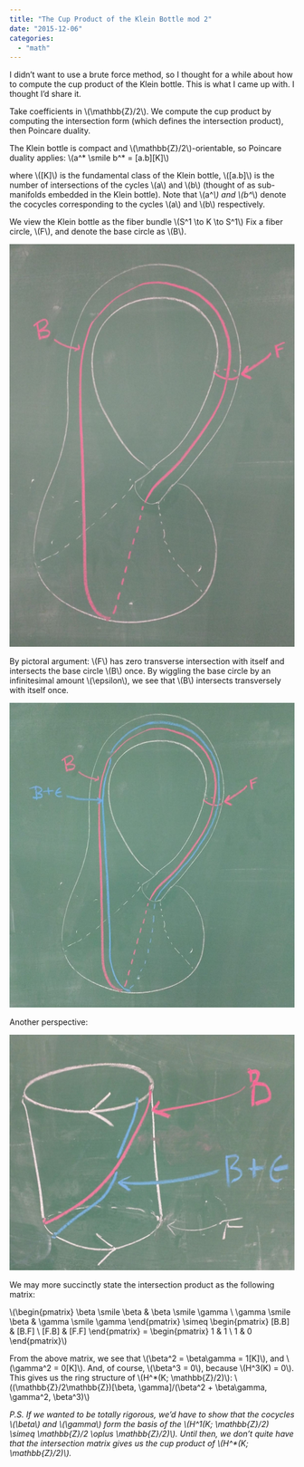 ```yaml
---
title: "The Cup Product of the Klein Bottle mod 2"
date: "2015-12-06"
categories: 
  - "math"
---
```


I didn’t want to use a brute force method, so I thought for a while about how to compute the cup product of the Klein bottle. This is what I came up with. I thought I’d share it.

Take coefficients in \\(\mathbb{Z}/2\\). We compute the cup product by computing the intersection form (which defines the intersection product), then Poincare duality.

The Klein bottle is compact and \\(\mathbb{Z}/2\\)-orientable, so Poincare duality applies: \\\(a^* \smile b^* = [a.b][K]\\\)

where \\([K]\\) is the fundamental class of the Klein bottle, \\([a.b]\\) is the number of intersections of the cycles \\(a\\) and \\(b\\) (thought of as sub-manifolds embedded in the Klein bottle). Note that \\(a^*\\) and \\(b^*\\) denote the cocycles corresponding to the cycles \\(a\\) and \\(b\\) respectively.

We view the Klein bottle as the fiber bundle \\\(S^1 \to K \to S^1\\\) Fix a fiber circle, \\(F\\), and denote the base circle as \\(B\\).

[![Bildschirmfoto 2015-12-05 um 11.30.39 nachm.](/images/wp-content/uploads/2015/12/Bildschirmfoto-2015-12-05-um-11.30.39-nachm..png)](/images/wp-content/uploads/2015/12/Bildschirmfoto-2015-12-05-um-11.30.39-nachm..png)

By pictoral argument: \\(F\\) has zero transverse intersection with itself and intersects the base circle \\(B\\) once. By wiggling the base circle by an infinitesimal amount \\(\epsilon\\), we see that \\(B\\) intersects transversely with itself once.

[![12357042_10206886886803333_1012793434986428670_o](/images/wp-content/uploads/2015/12/12357042_10206886886803333_1012793434986428670_o.jpg)](/images/wp-content/uploads/2015/12/12357042_10206886886803333_1012793434986428670_o.jpg)

Another perspective:

![Bildschirmfoto 2015-12-05 um 11.30.22 nachm.](/images/wp-content/uploads/2015/12/Bildschirmfoto-2015-12-05-um-11.30.22-nachm..png)

We may more succinctly state the intersection product as the following matrix:

\\\(\begin{pmatrix} \beta \smile \beta & \beta \smile \gamma \\ \gamma \smile \beta & \gamma \smile \gamma \end{pmatrix} \simeq \begin{pmatrix} [B.B] & [B.F] \\ [F.B] & [F.F] \end{pmatrix} = \begin{pmatrix} 1 & 1 \\ 1 & 0 \end{pmatrix}\\\)

From the above matrix, we see that \\(\beta^2 = \beta\gamma = 1[K]\\), and \\(\gamma^2 = 0[K]\\). And, of course, \\(\beta^3 = 0\\), because \\(H^3(K) = 0\\). This gives us the ring structure of \\(H^*(K; \mathbb{Z}/2)\\): \\\((\mathbb{Z}/2\mathbb{Z})[\beta, \gamma]/(\beta^2 + \beta\gamma, \gamma^2, \beta^3)\\\)

_P.S. If we wanted to be totally rigorous, we’d have to show that the cocycles \\(\beta\\) and \\(\gamma\\) form the basis of the \\(H^1(K; \mathbb{Z}/2) \simeq \mathbb{Z}/2 \oplus \mathbb{Z}/2)\\). Until then, we don’t quite have that the intersection matrix gives us the cup product of \\(H^*(K; \mathbb{Z}/2)\\)._
